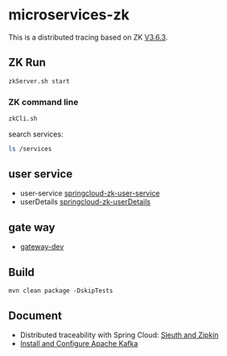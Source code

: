 # microservices-zk

This is a distributed tracing based on ZK [V3.6.3](http://zookeeper.apache.org/releases.html).

## ZK Run
```bash
zkServer.sh start
```
### ZK command line
```bash
zkCli.sh
```
search services:
```bash
ls /services
```

## user service
* user-service [springcloud-zk-user-service](https://github.com/tdtc-hrb/microservices-zookeeper/tree/master/springcloud-zk-user-service)
* userDetails [springcloud-zk-userDetails](https://github.com/tdtc-hrb/microservices-zookeeper/tree/master/springcloud-zk-userDetails)

## gate way
* [gateway-dev](https://github.com/tdtc-hrb/microservices-zookeeper/tree/master/springcloud-gateway-dev)


## Build
```
mvn clean package -DskipTests
```

## Document
* Distributed traceability with Spring Cloud: [Sleuth and Zipkin](https://tdtc-hrb.github.io/cnblogs/post/trace-zipkin-config/)
* [Install and Configure Apache Kafka](https://tdtc-hrb.github.io/cnblogs/post/mq-kafka-config/)
